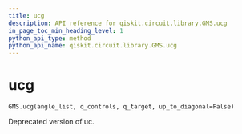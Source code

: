 ```yaml
---
title: ucg
description: API reference for qiskit.circuit.library.GMS.ucg
in_page_toc_min_heading_level: 1
python_api_type: method
python_api_name: qiskit.circuit.library.GMS.ucg
---
```


# ucg

<span id="qiskit.circuit.library.GMS.ucg" />

`GMS.ucg(angle_list, q_controls, q_target, up_to_diagonal=False)`

Deprecated version of uc.

